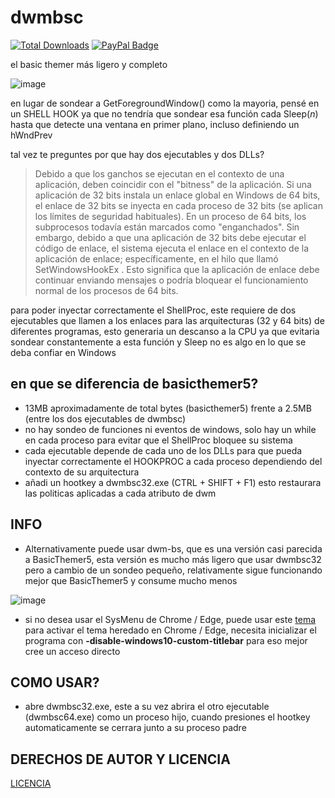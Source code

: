 # dwmbsc
[![Total Downloads](https://img.shields.io/github/downloads/LuSlower/dwmbsc/total.svg)](https://github.com/LuSlower/dwmbsc/releases) [![PayPal Badge](https://img.shields.io/badge/PayPal-003087?logo=paypal&logoColor=fff&style=flat)](https://paypal.me/eldontweaks) 

el basic themer más ligero y completo

![image](https://github.com/LuSlower/dwmbsc/assets/148411728/61e9273f-1c22-4144-a905-4a301310bc2f)

en lugar de sondear a GetForegroundWindow() como la mayoria, pensé en un SHELL HOOK ya que no tendría que sondear esa función cada Sleep(_n_) hasta que detecte una ventana en primer plano, incluso definiendo un hWndPrev

tal vez te preguntes por que hay dos ejecutables y dos DLLs?
> Debido a que los ganchos se ejecutan en el contexto de una aplicación, deben coincidir con el "bitness" de la aplicación. Si una aplicación de 32 bits instala un enlace global en Windows de 64 bits, el enlace de 32 bits se inyecta en cada proceso de 32 bits (se aplican los límites de seguridad habituales). En un proceso de 64 bits, los subprocesos todavía están marcados como "enganchados". Sin embargo, debido a que una aplicación de 32 bits debe ejecutar el código de enlace, el sistema ejecuta el enlace en el contexto de la aplicación de enlace; específicamente, en el hilo que llamó SetWindowsHookEx . Esto significa que la aplicación de enlace debe continuar enviando mensajes o podría bloquear el funcionamiento normal de los procesos de 64 bits.

para poder inyectar correctamente el ShellProc, este requiere de dos ejecutables que llamen a los enlaces para las arquitecturas (32 y 64 bits) de diferentes programas, esto generaria un descanso a la CPU ya que evitaria sondear constantemente a esta función y Sleep no es algo en lo que se deba confiar en Windows

## en que se diferencia de basicthemer5?

* 13MB aproximadamente de total bytes (basicthemer5) frente a 2.5MB (entre los dos ejecutables de dwmbsc)
* no hay sondeo de funciones ni eventos de windows, solo hay un while en cada proceso para evitar que el ShellProc bloquee su sistema
* cada ejecutable depende de cada uno de los DLLs para que pueda inyectar correctamente el HOOKPROC a cada proceso dependiendo del contexto de su arquitectura
* añadi un hootkey a dwmbsc32.exe (CTRL + SHIFT + F1) esto restaurara las politicas aplicadas a cada atributo de dwm

## INFO

* Alternativamente puede usar dwm-bs, que es una versión casi parecida a BasicThemer5, esta versión es mucho más ligero que usar dwmbsc32 pero a cambio de un sondeo pequeño, relativamente sigue funcionando mejor que BasicThemer5 y consume mucho menos

![image](https://github.com/LuSlower/dwmbsc/assets/148411728/34af9b3d-1343-4a19-8e10-915c939f2c87)


* si no desea usar el SysMenu de Chrome / Edge, puede usar este [tema](https://chromewebstore.google.com/detail/windows-vista-basic-theme/bkohfcingfpclphbaglfbbjbfajcepad) 
para activar el tema heredado en Chrome / Edge, necesita inicializar el programa con **-disable-windows10-custom-titlebar** para eso mejor cree un acceso directo

## COMO USAR?

* abre dwmbsc32.exe, este a su vez abrira el otro ejecutable (dwmbsc64.exe) como un proceso hijo, cuando presiones el hootkey automaticamente se cerrara junto a su proceso padre

## DERECHOS DE AUTOR Y LICENCIA
[LICENCIA](LICENSE)
